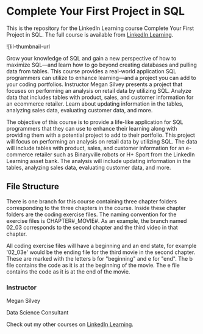# Complete Your First Project in SQL
This is the repository for the LinkedIn Learning course Complete Your First Project in SQL. The full course is available from [LinkedIn Learning][lil-course-url].

![lil-thumbnail-url

Grow your knowledge of SQL and gain a new perspective of how to maximize SQL—and learn how to go beyond creating databases and pulling data from tables. This course provides a real-world application SQL programmers can utilize to enhance learning—and a project you can add to your coding portfolios. Instructor Megan Silvey presents a project that focuses on performing an analysis on retail data by utilizing SQL. Analyze data that includes tables with product, sales, and customer information for an ecommerce retailer. Learn about updating information in the tables, analyzing sales data, evaluating customer data, and more.

The objective of this course is to provide a life-like application for SQL programmers that they can use to enhance their learning along with providing them with a potential project to add to their portfolio. This project will focus on performing an analysis on retail data by utilizing SQL. The data will include tables with product, sales, and customer information for an e-commerce retailer such as Binaryville robots or H+ Sport from the LinkedIn Learning asset bank. The analysis will include updating information in the tables, analyzing sales data, evaluating customer data, and more.

## File Structure
There is one branch for this course containing three chapter folders corresponding to the three chapters in the course. Inside these chapter folders are the coding exercise files. The naming convention for the exercise files is CHAPTER#_MOVIE#. As an example, the branch named 02_03 corresponds to the second chapter and the third video in that chapter.

All coding exercise files will have a beginning and an end state, for example '02_03e' would be the ending file for the third movie in the second chapter. These are marked with the letters b for "beginning" and e for "end". The b file contains the code as it is at the beginning of the movie. The e file contains the code as it is at the end of the movie.

### Instructor

Megan Silvey

Data Science Consultant

                            

Check out my other courses on [LinkedIn Learning](https://www.linkedin.com/learning/instructors/megan-silvey?u=104).

[0]: # (Replace these placeholder URLs with actual course URLs)

[lil-course-url]: https://www.linkedin.com/learning/
[lil-thumbnail-url]: https://media.licdn.com/dms/image/D560DAQHk3OAJHXC0Gw/learning-public-crop_675_1200/0/1710529454861?e=2147483647&v=beta&t=D50SiOy2tQkKt50cmUZYsJiSyGpBzyU7DWVaNdNeLIU

